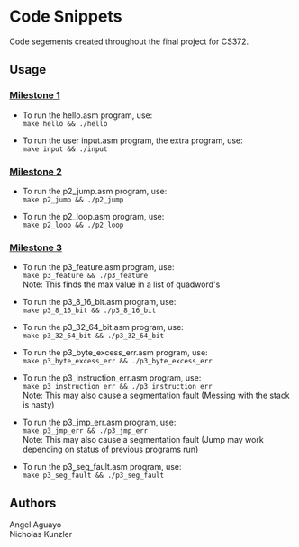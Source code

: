 # Code Snippets
Code segements created throughout the final project for CS372.

## Usage
### <ins>Milestone 1</ins>
* To run the hello.asm program, use:  
```make hello && ./hello```  

* To run the user input.asm program, the extra program, use:  
```make input && ./input```  

### <ins>Milestone 2</ins>
* To run the p2_jump.asm program, use:  
```make p2_jump && ./p2_jump```  

* To run the p2_loop.asm program, use:  
```make p2_loop && ./p2_loop```  

### <ins>Milestone 3</ins>
* To run the p3_feature.asm program, use:  
```make p3_feature && ./p3_feature```  
Note: This finds the max value in a list of quadword's

* To run the p3_8_16_bit.asm program, use:   
```make p3_8_16_bit && ./p3_8_16_bit```  

* To run the p3_32_64_bit.asm program, use:  
```make p3_32_64_bit && ./p3_32_64_bit```  

* To run the p3_byte_excess_err.asm program, use:  
```make p3_byte_excess_err && ./p3_byte_excess_err```  

* To run the p3_instruction_err.asm program, use:  
```make p3_instruction_err && ./p3_instruction_err```  
Note: This may also cause a segmentation fault (Messing with the stack is nasty)

* To run the p3_jmp_err.asm program, use:  
```make p3_jmp_err && ./p3_jmp_err```  
Note: This may also cause a segmentation fault (Jump may work depending on status of previous programs run)

* To run the p3_seg_fault.asm program, use:  
```make p3_seg_fault && ./p3_seg_fault```

## Authors
Angel Aguayo  
Nicholas Kunzler
